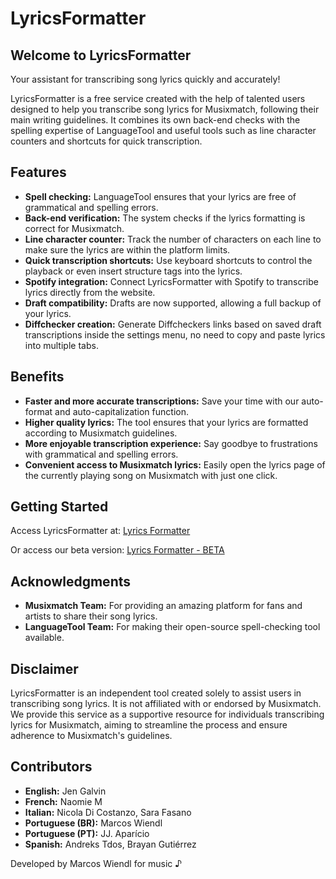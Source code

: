 # LyricsFormatter

## Welcome to LyricsFormatter
Your assistant for transcribing song lyrics quickly and accurately!

LyricsFormatter is a free service created with the help of talented users designed to help you transcribe song lyrics for Musixmatch, following their main writing guidelines. It combines its own back-end checks with the spelling expertise of LanguageTool and useful tools such as line character counters and shortcuts for quick transcription.

## Features

- **Spell checking:** LanguageTool ensures that your lyrics are free of grammatical and spelling errors.
- **Back-end verification:** The system checks if the lyrics formatting is correct for Musixmatch.
- **Line character counter:** Track the number of characters on each line to make sure the lyrics are within the platform limits.
- **Quick transcription shortcuts:** Use keyboard shortcuts to control the playback or even insert structure tags into the lyrics.
- **Spotify integration:** Connect LyricsFormatter with Spotify to transcribe lyrics directly from the website.
- **Draft compatibility:** Drafts are now supported, allowing a full backup of your lyrics.
- **Diffchecker creation:** Generate Diffcheckers links based on saved draft transcriptions inside the settings menu, no need to copy and paste lyrics into multiple tabs.

## Benefits

- **Faster and more accurate transcriptions:** Save your time with our auto-format and auto-capitalization function.
- **Higher quality lyrics:** The tool ensures that your lyrics are formatted according to Musixmatch guidelines.
- **More enjoyable transcription experience:** Say goodbye to frustrations with grammatical and spelling errors.
- **Convenient access to Musixmatch lyrics:** Easily open the lyrics page of the currently playing song on Musixmatch with just one click.

## Getting Started

Access LyricsFormatter at: [Lyrics Formatter](https://lyricsformatter.onrender.com/)

Or access our beta version: [Lyrics Formatter - BETA](https://lyricsformatter-beta.onrender.com/?referrer=https://github.com/mwndl/lyricsformatter?tab=readme-ov-file)

## Acknowledgments

- **Musixmatch Team:** For providing an amazing platform for fans and artists to share their song lyrics.
- **LanguageTool Team:** For making their open-source spell-checking tool available.

## Disclaimer

LyricsFormatter is an independent tool created solely to assist users in transcribing song lyrics. It is not affiliated with or endorsed by Musixmatch. We provide this service as a supportive resource for individuals transcribing lyrics for Musixmatch, aiming to streamline the process and ensure adherence to Musixmatch's guidelines.

## Contributors

- **English:** Jen Galvin
- **French:** Naomie M
- **Italian:** Nicola Di Costanzo, Sara Fasano
- **Portuguese (BR):** Marcos Wiendl
- **Portuguese (PT):** JJ. Aparício
- **Spanish:** Andreks Tdos, Brayan Gutiérrez

Developed by Marcos Wiendl for music ♪
